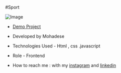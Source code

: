 #Sport

![Image](https://github.com/user-attachments/assets/ffd51d19-a9a6-4e30-969f-e6e2f8d6201e)
- [Demo Project](https://mohadsezare-web.github.io/Sport/)

- Developed by Mohadese 


- Technologies Used - Html , css .javascript

- Role - Frontend

- How to reach me : with my [instagram](https://www.instagram.com/mohadsezare_web) and [linkedin](https://www.linkedin.com/in/mohadsezare_web)

